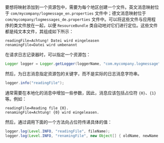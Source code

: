 要想将映射添加到一个资源包中，需要为每个地区创建一个文件。英文消息映射位于 `com/mycompany/logmessage_en.properties` 文件中；德文消息映射位于 `com/mycompany/logmessages_de.properties` 文件中。可以将这些文件与应用程序的类文件放在一起，以便 `ResourceBundle` 类自动地对它们进行定位。这些文件都是纯文本文件，其组成如下所示：

```
readingFile=Achtung! Datei wird eingeleasen
renamingFile=Datei wird umbenannt
```

在请求日志记录器时，可以指定一个资源包：

```java
Logger logger = Logger.getLogger(loggerName, "com.mycompany.logmessage");
```

然后，为日志消息指定资源包的关键字，而不是实际的日志消息字符串。

```java
logger.info("readingFile");
```

通常需要在本地化的消息中增加一些参数，因此，消息应该包括占位符 `{0}`、`{1}` 等。例如：

```
readingFile=Reading file {0}.
renamingFile=Achtung! {0} wird eingeleasen.
```

然后，通过调用下面的一个方法向占位符传递具体的值：

```java
logger.log(Level.INFO, "readingFile", fileName);
logger.log(Level.INFO, "renamingFile", new Object[] { oldName, newName });
```

